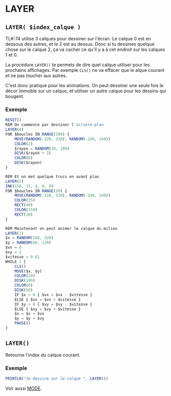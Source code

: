 # LAYER

## `LAYER( $index_calque )`

TLK-74 utilise 3 calques pour dessiner sur l'écran.
Le calque 0 est en dessous des autres, et le 2 est au dessus.
Donc si tu dessines quelque chose sur le calque 2,
ça va cacher ce qu'il y a à cet endroit sur les calques 1 et 0.

La procédure `LAYER()` te permets de dire quel calque utiliser pour les
prochains affichages. Par exemple `CLS()` ne va effacer que le alque courant et ne pas toucher aux autres.

C'est donc pratique pour les animations. On peut dessiner une seule fois le décor immoble sur un calque, et utiliser un autre calque pour les dessins qui bougent.

### Exemple

```ts
RESET()
REM On commence par dessiner l'arriere-plan
LAYER(0)
FOR $boucles IN RANGE(200) {
    MOVE(RANDOM(-320, 320), RANDOM(-240, 240))
    COLOR(2)
    $rayon = RANDOM(10, 100)
    DISK($rayon + 2)
    COLOR(0)
    DISK($rayon)
}

REM Et on met quelque trucs en avant plan
LAYER(2)
INK(150, 15, 8, 0, 8)
FOR $boucles IN RANGE(20) {
    MOVE(RANDOM(-320, 320), RANDOM(-240, 240))
    COLOR(15)
    RECT(40)
    COLOR(150)
    RECT(30)
}

REM Maintenant on peut animer le calque du milieu
LAYER(1)
$x = RANDOM(160, 320)
$y = RANDOM(60, 120)
$vx = 0
$vy = 1
$vitesse = 0.01
WHILE 1 {
    CLS()
    MOVE($x, $y)
    COLOR(24)
    DISK(100)
    COLOR(0)
    DISK(50)
    IF $x > 0 { $vx = $vx - $vitesse }
    ELSE { $vx = $vx + $vitesse }
    IF $y > 0 { $vy = $vy - $vitesse }
    ELSE { $vy = $vy + $vitesse }
    $x = $x + $vx
    $y = $y + $vy
    PAUSE()
}
```

## `LAYER()`

Retourne l'index du calque courant.

### Exemple

```ts
PRINTLN("Je dessine sur le calque ", LAYER())
```

Voir aussi [MODE](MODE).
